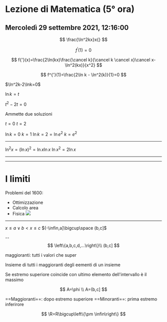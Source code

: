# Lezione di Matematica (5° ora)
## Mercoledì 29 settembre 2021, 12:16:00

$$
\frac{\ln^2kx}x{}
$$

$$
f^{'}(1)=0
$$

$$
f{'}(x)=\frac{2\ln(kx)\frac{\cancel k}{\cancel k \cancel x}\cancel x-\ln^2(kx)}{x^2}
$$

$$
f^{'}(1)=\frac{2\ln k - \ln^2(k)}{1}=0
$$


$\ln^2k-2\lnk=0$

$\ln k=t$

$t^2-2t=0$

Ammette due soluzioni

$t=0$
$t=2$


$\ln k=0$
$k=1$
$\ln k=2=\ln e^2$
$k=e^2$


---
$\ln^2x=(\ln x)^2=\ln x\ln x$
$\ln x^2=2\ln x$

---
---
# I limiti
Problemi del 1600:
* Ottimizzazione
* Calcolo area
* Fisica
![](https://i.imgur.com/DqWnwA6.jpg)

---
$x \leq a \lor b < x \leq c$
$(-\infin,a]\bigcup\space (b,c]$


--
$$
\left\{a,b,c,d,...\right\}\\
(b,c]
$$

maggioranti: tutti i valori che super

Insieme di tutti i  maggioranti degli eementi di un insieme

Se estremo superiore coincide con ultimo elemento dell'intervallo  è il massimo

$$
A=\phi \\
A=(b,c]
$$

==Maggioranti==: dopo estremo superiore
==Minoranti==: prima estremo inferirore


$$
\R=R\bigcup\left\{\pm \infin\right\}
$$
<!--stackedit_data:
eyJoaXN0b3J5IjpbNjY0OTg5OTY5LC0xMDcyMjEzNTcwLDE5OT
c3MDI5MTAsLTEzOTcwMjQ0NTAsMzQwMDMwMDQ5LDEyNjI4Njcy
MzldfQ==
-->